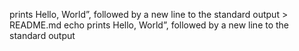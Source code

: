 prints Hello, World”, followed by a new line to the standard output > README.md
echo  prints Hello, World”, followed by a new line to the standard output
